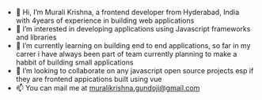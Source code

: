 - 👋 Hi, I’m Murali Krishna, a frontend developer from Hyderabad, India with 4years of experience in building web applications
- 👀 I’m interested in developing applications using Javascript frameworks and libraries 
- 🌱 I’m currently learning on building end to end applications, so far in my carrer i have always been part of team currently planning to make a habbit of building small applications
- 💞️ I’m looking to collaborate on any javascript open source projects esp if they are frontend appications built using vue
- 📫 You can mail me at muralikrishna.gundoji@gmail.com

<!---
Murali-codes/Murali-codes is a ✨ special ✨ repository because its `README.md` (this file) appears on your GitHub profile.
You can click the Preview link to take a look at your changes.
--->
